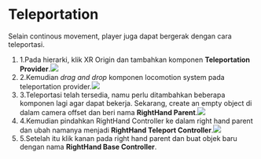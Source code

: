 # Teleportation

Selain continous movement, player juga dapat bergerak dengan cara teleportasi.

1. 1.Pada hierarki, klik XR Origin dan tambahkan komponen **Teleportation Provider**.![](https://files.gitbook.com/v0/b/gitbook-x-prod.appspot.com/o/spaces%2FaqmFisaJr4K91KrM0Nhv%2Fuploads%2FCefIuyqEE3MPGTxPLQKK%2Fimage.png?alt=media\&token=827f1039-d96f-466c-a28b-ef8df071d765)
2. 2.Kemudian _drag and drop_ komponen locomotion system pada teleportation provider.![](https://files.gitbook.com/v0/b/gitbook-x-prod.appspot.com/o/spaces%2FaqmFisaJr4K91KrM0Nhv%2Fuploads%2FuuxTzVcV7lOkQoGoZayW%2Fimage.png?alt=media\&token=963c2d2c-da61-4fd8-a37a-50c9b6f3c9bd)
3. 3.Teleportasi telah tersedia, namu perlu ditambahkan beberapa komponen lagi agar dapat bekerja. Sekarang, create an empty object di dalam camera offset dan beri nama **RightHand Parent**.![](https://files.gitbook.com/v0/b/gitbook-x-prod.appspot.com/o/spaces%2FaqmFisaJr4K91KrM0Nhv%2Fuploads%2FnQ9hD7xxEEQnFfKFkFrJ%2Fimage.png?alt=media\&token=023fe8bc-c12e-4ed8-89bf-f3f38f9c58ac)
4. 4.Kemudian pindahkan RightHand Controller ke dalam right hand parent dan ubah namanya menjadi **RightHand Teleport Controller**.![](https://files.gitbook.com/v0/b/gitbook-x-prod.appspot.com/o/spaces%2FaqmFisaJr4K91KrM0Nhv%2Fuploads%2F7GMvYToPIMMnPse5eJxl%2Fimage.png?alt=media\&token=fa408a74-14b4-4ebf-9516-b29176c09b47)
5. 5.Setelah itu klik kanan pada right hand parent dan buat objek baru dengan nama **RightHand Base Controller**.

